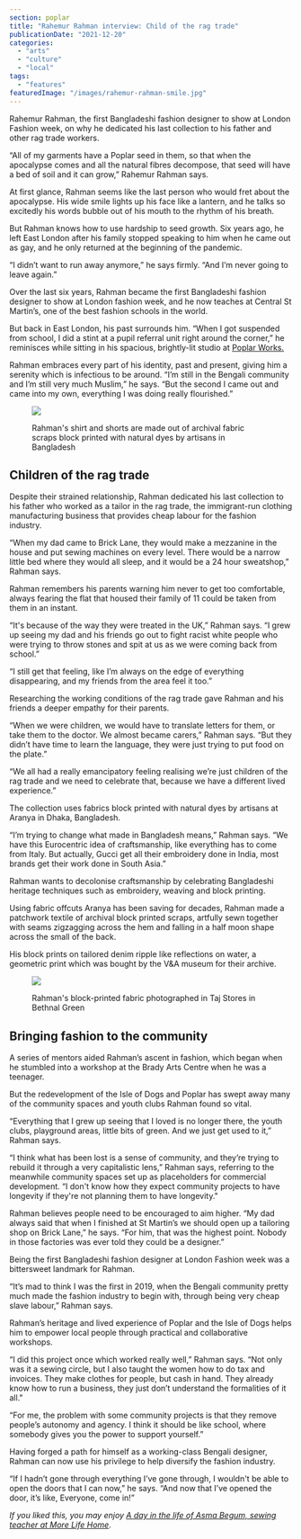 ```yaml
---
section: poplar
title: "Rahemur Rahman interview: Child of the rag trade"
publicationDate: "2021-12-20"
categories: 
  - "arts"
  - "culture"
  - "local"
tags: 
  - "features"
featuredImage: "/images/rahemur-rahman-smile.jpg"
---
```


Rahemur Rahman, the first Bangladeshi fashion designer to show at London Fashion week, on why he dedicated his last collection to his father and other rag trade workers.

“All of my garments have a Poplar seed in them, so that when the apocalypse comes and all the natural fibres decompose, that seed will have a bed of soil and it can grow,” Rahemur Rahman says. 

At first glance, Rahman seems like the last person who would fret about the apocalypse. His wide smile lights up his face like a lantern, and he talks so excitedly his words bubble out of his mouth to the rhythm of his breath. 

But Rahman knows how to use hardship to seed growth. Six years ago, he left East London after his family stopped speaking to him when he came out as gay, and he only returned at the beginning of the pandemic. 

“I didn’t want to run away anymore,” he says firmly. “And I’m never going to leave again.” 

Over the last six years, Rahman became the first Bangladeshi fashion designer to show at London fashion week, and he now teaches at Central St Martin’s, one of the best fashion schools in the world. 

But back in East London, his past surrounds him. “When I got suspended from school, I did a stint at a pupil referral unit right around the corner,” he reminisces while sitting in his spacious, brightly-lit studio at [Poplar Works.](https://poplarworks.co.uk)

Rahman embraces every part of his identity, past and present, giving him a serenity which is infectious to be around. “I’m still in the Bengali community and I’m still very much Muslim,” he says. “But the second I came out and came into my own, everything I was doing really flourished.”

<figure>

![](/images/rahemur-rahman-silk-1024x682.jpg)

<figcaption>

Rahman's shirt and shorts are made out of archival fabric scraps block printed with natural dyes by artisans in Bangladesh

</figcaption>

</figure>

## **Children of the rag trade**

Despite their strained relationship, Rahman dedicated his last collection to his father who worked as a tailor in the rag trade, the immigrant-run clothing manufacturing business that provides cheap labour for the fashion industry. 

“When my dad came to Brick Lane, they would make a mezzanine in the house and put sewing machines on every level. There would be a narrow little bed where they would all sleep, and it would be a 24 hour sweatshop,” Rahman says. 

Rahman remembers his parents warning him never to get too comfortable, always fearing the flat that housed their family of 11 could be taken from them in an instant. 

“It's because of the way they were treated in the UK,” Rahman says. “I grew up seeing my dad and his friends go out to fight racist white people who were trying to throw stones and spit at us as we were coming back from school.” 

“I still get that feeling, like I’m always on the edge of everything disappearing, and my friends from the area feel it too.”

Researching the working conditions of the rag trade gave Rahman and his friends a deeper empathy for their parents. 

“When we were children, we would have to translate letters for them, or take them to the doctor. We almost became carers,” Rahman says. “But they didn’t have time to learn the language, they were just trying to put food on the plate.” 

“We all had a really emancipatory feeling realising we’re just children of the rag trade and we need to celebrate that, because we have a different lived experience.” 

The collection uses fabrics block printed with natural dyes by artisans at Aranya in Dhaka, Bangladesh. 

“I’m trying to change what made in Bangladesh means,” Rahman says. “We have this Eurocentric idea of craftsmanship, like everything has to come from Italy. But actually, Gucci get all their embroidery done in India, most brands get their work done in South Asia.” 

Rahman wants to decolonise craftsmanship by celebrating Bangladeshi heritage techniques such as embroidery, weaving and block printing. 

Using fabric offcuts Aranya has been saving for decades, Rahman made a patchwork textile of archival block printed scraps, artfully sewn together with seams zigzagging across the hem and falling in a half moon shape across the small of the back. 

His block prints on tailored denim ripple like reflections on water, a geometric print which was bought by the V&A museum for their archive. 

<figure>

![](/images/rahemur-rahman-supermarket-1024x682.jpg)

<figcaption>

Rahman's block-printed fabric photographed in Taj Stores in Bethnal Green

</figcaption>

</figure>

## **Bringing fashion to the community** 

A series of mentors aided Rahman’s ascent in fashion, which began when he stumbled into a workshop at the Brady Arts Centre when he was a teenager.

But the redevelopment of the Isle of Dogs and Poplar has swept away many of the community spaces and youth clubs Rahman found so vital. 

“Everything that I grew up seeing that I loved is no longer there, the youth clubs, playground areas, little bits of green. And we just get used to it,” Rahman says. 

“I think what has been lost is a sense of community, and they’re trying to rebuild it through a very capitalistic lens,” Rahman says, referring to the meanwhile community spaces set up as placeholders for commercial development. “I don't know how they expect community projects to have longevity if they're not planning them to have longevity." 

Rahman believes people need to be encouraged to aim higher. “My dad always said that when I finished at St Martin’s we should open up a tailoring shop on Brick Lane,” he says. “For him, that was the highest point. Nobody in those factories was ever told they could be a designer.” 

Being the first Bangladeshi fashion designer at London Fashion week was a bittersweet landmark for Rahman. 

“It’s mad to think I was the first in 2019, when the Bengali community pretty much made the fashion industry to begin with, through being very cheap slave labour,” Rahman says. 

Rahman’s heritage and lived experience of Poplar and the Isle of Dogs helps him to empower local people through practical and collaborative workshops. 

“I did this project once which worked really well,” Rahman says. “Not only was it a sewing circle, but I also taught the women how to do tax and invoices. They make clothes for people, but cash in hand. They already know how to run a business, they just don’t understand the formalities of it all."

“For me, the problem with some community projects is that they remove people’s autonomy and agency. I think it should be like school, where somebody gives you the power to support yourself.”

Having forged a path for himself as a working-class Bengali designer, Rahman can now use his privilege to help diversify the fashion industry. 

“If I hadn’t gone through everything I’ve gone through, I wouldn't be able to open the doors that I can now,” he says. “And now that I’ve opened the door, it’s like, Everyone, come in!” 

_If you liked this, you may enjoy [A day in the life of Asma Begum, sewing teacher at More Life Home](https://poplarlondon.co.uk/sewing-teacher-asma-begum/)_.

